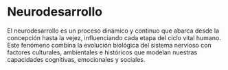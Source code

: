 # Neurodesarrollo
El neurodesarrollo es un proceso dinámico y continuo que abarca desde la concepción hasta la vejez, influenciando cada etapa del ciclo vital humano. Este fenómeno combina la evolución biológica del sistema nervioso con factores culturales, ambientales e históricos que modelan nuestras capacidades cognitivas, emocionales y sociales. 
